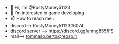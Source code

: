 - 👋 Hi, I’m @RustyMoney51123
- 👀 I’m interested in game developing
- 📫 How to reach me : 
- discord--> RustyMoney51123#6074
- discord server --> https://discord.gg/amng855fFS
- mail--> tommaso.berto@reoso.it

<!---
RustyMoney51123/RustyMoney51123 is a ✨ special ✨ repository because its `README.md` (this file) appears on your GitHub profile.
You can click the Preview link to take a look at your changes.
--->
